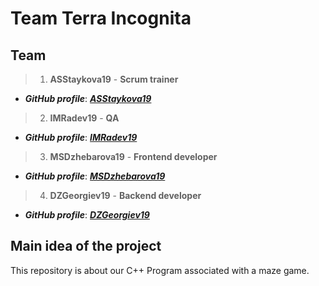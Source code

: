 # Team Terra Incognita
## Team    <a name = "team"></a>

> 1. **ASStaykova19** - **Scrum trainer**    
   - ***GitHub profile***: [***ASStaykova19***](https://github.com/ASStaykova19)    
 
> 2. **IMRadev19** - **QA**    
   - ***GitHub profile***: [***IMRadev19***](https://github.com/IMRadev19)    
 
> 3. **MSDzhebarova19** - **Frontend developer**    
   - ***GitHub profile***: [***MSDzhebarova19***](https://github.com/MSDzhebarova19)    
 
> 4. **DZGeorgiev19** - **Backend developer**    
   - ***GitHub profile***: [***DZGeorgiev19***](https://github.com/DZGeorgiev19)
 
 ## Main idea of the project <a name = "idea"></a>
 
This repository is about our C++ Program associated with a maze game.
